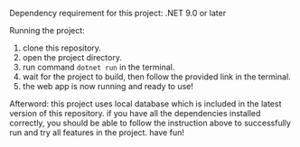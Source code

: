 Dependency requirement for this project:
  .NET 9.0 or later

Running the project:
  1. clone this repository.
  2. open the project directory.
  3. run command `dotnet run` in the terminal.
  4. wait for the project to build, then follow the provided link in the terminal.
  5. the web app is now running and ready to use!

Afterword:
  this project uses local database which is included in the latest version of this repository. 
  if you have all the dependencies installed correctly, you should be able to follow the instruction above to successfully run and try all features in the project.
  have fun!
